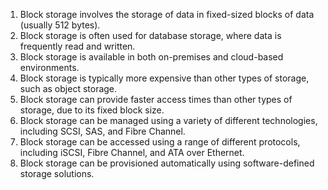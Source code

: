1. Block storage involves the storage of data in fixed-sized blocks of data (usually 512 bytes).
2. Block storage is often used for database storage, where data is frequently read and written.
3. Block storage is available in both on-premises and cloud-based environments.
4. Block storage is typically more expensive than other types of storage, such as object storage.
5. Block storage can provide faster access times than other types of storage, due to its fixed block size.
6. Block storage can be managed using a variety of different technologies, including SCSI, SAS, and Fibre Channel.
7. Block storage can be accessed using a range of different protocols, including iSCSI, Fibre Channel, and ATA over Ethernet.
8. Block storage can be provisioned automatically using software-defined storage solutions.